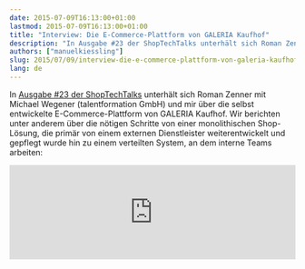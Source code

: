 ```yaml
---
date: 2015-07-09T16:13:00+01:00
lastmod: 2015-07-09T16:13:00+01:00
title: "Interview: Die E-Commerce-Plattform von GALERIA Kaufhof"
description: "In Ausgabe #23 der ShopTechTalks unterhält sich Roman Zenner mit Michael Wegener (talentformation GmbH) und mir über die selbst entwickelte E-Commerce-Plattform von GALERIA Kaufhof. Wir berichten unter anderem über die nötigen Schritte von einer monolithischen Shop-Lösung, die primär von einem externen Dienstleister weiterentwickelt und gepflegt wurde hin zu einem verteilten System, an dem interne Teams arbeiten."
authors: ["manuelkiessling"]
slug: 2015/07/09/interview-die-e-commerce-plattform-von-galeria-kaufhof
lang: de
---
```


<p>
In <a href="http://shoptechblog.de/2015/07/09/shoptechtalks-23-die-e-commerce-plattform-von-galeria-kaufhof/">Ausgabe #23 der ShopTechTalks</a> unterhält sich Roman Zenner mit Michael Wegener (talentformation GmbH) und mir über die selbst entwickelte E-Commerce-Plattform von GALERIA Kaufhof. Wir berichten unter anderem über die nötigen Schritte von einer monolithischen Shop-Lösung, die primär von einem externen Dienstleister weiterentwickelt und gepflegt wurde hin zu einem verteilten System, an dem interne Teams arbeiten:
</p>

<p>
<iframe scrolling="no" src="https://w.soundcloud.com/player/?url=https%3A//api.soundcloud.com/tracks/213928531&amp;color=ff5500&amp;auto_play=false&amp;hide_related=false&amp;show_comments=true&amp;show_user=true&amp;show_reposts=false" height="166" frameborder="no" width="100%"></iframe>
</p>
